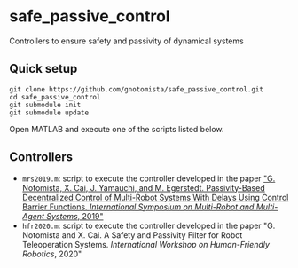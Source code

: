 # safe_passive_control
Controllers to ensure safety and passivity of dynamical systems

## Quick setup
```
git clone https://github.com/gnotomista/safe_passive_control.git
cd safe_passive_control
git submodule init
git submodule update
```
Open MATLAB and execute one of the scripts listed below.

## Controllers
* `mrs2019.m`: script to execute the controller developed in the paper ["G. Notomista, X. Cai, J. Yamauchi, and M. Egerstedt. Passivity-Based Decentralized Control of Multi-Robot Systems With Delays Using Control Barrier Functions. *International Symposium on Multi-Robot and Multi-Agent Systems*, 2019"](https://arxiv.org/abs/1904.04801)
* `hfr2020.m`: script to execute the controller developed in the paper "G. Notomista and X. Cai. A Safety and Passivity Filter for Robot Teleoperation Systems. *International Workshop on Human-Friendly Robotics*, 2020"
